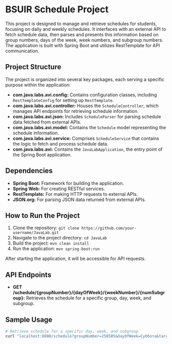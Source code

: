 # BSUIR Schedule Project

This project is designed to manage and retrieve schedules for students, focusing on daily and weekly schedules. It interfaces with an external API to fetch schedule data, then parses and presents this information based on group numbers, days of the week, week numbers, and subgroup numbers. The application is built with Spring Boot and utilizes RestTemplate for API communication.

## Project Structure

The project is organized into several key packages, each serving a specific purpose within the application:

- **com.java.labs.avi.config:** Contains configuration classes, including `RestTemplateConfig` for setting up `RestTemplate`.
- **com.java.labs.avi.controller:** Houses the `ScheduleController`, which manages API endpoints for retrieving schedule information.
- **com.java.labs.avi.json:** Includes `ScheduleParser` for parsing schedule data fetched from external APIs.
- **com.java.labs.avi.model:** Contains the `Schedule` model representing the schedule information.
- **com.java.labs.avi.service:** Comprises `ScheduleService` that contains the logic to fetch and process schedule data.
- **com.java.labs.avi:** Contains the `JavaLabApplication`, the entry point of the Spring Boot application.

## Dependencies

- **Spring Boot:** Framework for building the application.
- **Spring Web:** For creating RESTful services.
- **RestTemplate:** For making HTTP requests to external APIs.
- **JSON.org:** For parsing JSON data returned from external APIs.

## How to Run the Project

1. Clone the repository: `git clone https://github.com/your-username/JavaLab.git`
2. Navigate to the project directory: `cd JavaLab`
3. Build the project: `mvn clean install`
4. Run the application: `mvn spring-boot:run`

After starting the application, it will be accessible for API requests.

## API Endpoints

- **GET /schedule/{groupNumber}/{dayOfWeek}/{weekNumber}/{numSubgroup}:** Retrieves the schedule for a specific group, day, week, and subgroup.

## Sample Usage

```bash
# Retrieve schedule for a specific day, week, and subgroup
curl "localhost:8080/schedule?groupNumber=250505&dayOfWeek=Суббота&targetWeekNumber=2&numSubgroup=0"
